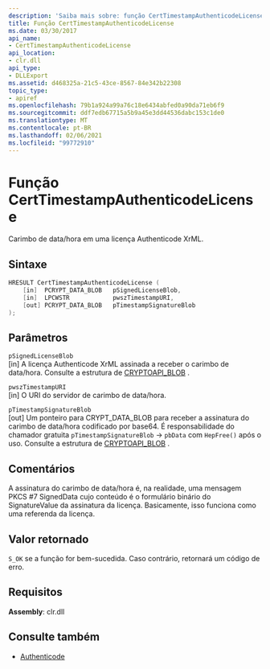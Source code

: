 ```yaml
---
description: 'Saiba mais sobre: função CertTimestampAuthenticodeLicense'
title: Função CertTimestampAuthenticodeLicense
ms.date: 03/30/2017
api_name:
- CertTimestampAuthenticodeLicense
api_location:
- clr.dll
api_type:
- DLLExport
ms.assetid: d468325a-21c5-43ce-8567-84e342b22308
topic_type:
- apiref
ms.openlocfilehash: 79b1a924a99a76c18e6434abfed0a90da71eb6f9
ms.sourcegitcommit: ddf7edb67715a5b9a45e3dd44536dabc153c1de0
ms.translationtype: MT
ms.contentlocale: pt-BR
ms.lasthandoff: 02/06/2021
ms.locfileid: "99772910"
---
```

# <a name="certtimestampauthenticodelicense-function"></a>Função CertTimestampAuthenticodeLicense

Carimbo de data/hora em uma licença Authenticode XrML.

## <a name="syntax"></a>Sintaxe

```cpp
HRESULT CertTimestampAuthenticodeLicense (
    [in]  PCRYPT_DATA_BLOB   pSignedLicenseBlob,
    [in]  LPCWSTR            pwszTimestampURI,
    [out] PCRYPT_DATA_BLOB   pTimestampSignatureBlob
);
```

## <a name="parameters"></a>Parâmetros

 `pSignedLicenseBlob`\
 [in] A licença Authenticode XrML assinada a receber o carimbo de data/hora. Consulte a estrutura de [CRYPTOAPI_BLOB](/windows/win32/api/dpapi/ns-dpapi-crypt_integer_blob) .

 `pwszTimestampURI`\
 [in] O URI do servidor de carimbo de data/hora.

 `pTimestampSignatureBlob`\
 [out] Um ponteiro para CRYPT_DATA_BLOB para receber a assinatura do carimbo de data/hora codificado por base64. É responsabilidade do chamador gratuita `pTimestampSignatureBlob` -> `pbData` com `HepFree()` após o uso. Consulte a estrutura de [CRYPTOAPI_BLOB](/windows/win32/api/dpapi/ns-dpapi-crypt_integer_blob) .

## <a name="remarks"></a>Comentários

 A assinatura do carimbo de data/hora é, na realidade, uma mensagem PKCS #7 SignedData cujo conteúdo é o formulário binário do SignatureValue da assinatura da licença. Basicamente, isso funciona como uma referenda da licença.

## <a name="return-value"></a>Valor retornado

 `S_OK` se a função for bem-sucedida. Caso contrário, retornará um código de erro.

## <a name="requirements"></a>Requisitos

**Assembly**: clr.dll

## <a name="see-also"></a>Consulte também

- [Authenticode](index.md)
